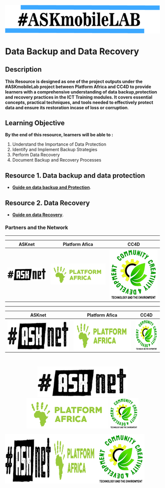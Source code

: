 
 ![Pic](/images/vann.jpg)

# Data Backup and Data Recovery 


## Description 

 **This Resource is designed as one of the  project outputs under the #ASKmobileLab project between Platform Africa and CC4D  to provide learners with a comprehensive understanding of data backup,protection and recovery practices in the ICT Training modules. It covers essential concepts, practical techniques, and tools needed to effectively protect data and ensure its restoration incase of loss or corruption**.

## Learning Objective 
**By the end of this resource, learners will be able to :**

1. Understand the Importance of Data Protection
2. Identify and Implement Backup Strategies
3. Perform Data Recovery
4. Document Backup and Recovery Processes


## Resource 1. Data backup and data protection 

+ [**Guide on data backup and Protection**](Resource-file/Data-Backup-And-Protection.md).

## Resource 2. Data Recovery 

+ [**Guide on data Recovery**](Resource-file/Data-Recovery.md).






### Partners and the  Network
******* 
| ASKnet| Platform Afica|  CC4D|
| :--------:| :--------: |:--------:|
|![ASKnet Logo](/images/asknet-logo.png)|![Platform Africa Logo](/images/PA-Logo-HD.png)|![CC4D Logo](/images/CC4D.png)|
  ******* 


| **ASKnet**           | **Platform Afica**   | **CC4D**             |
|----------------------|----------------------|----------------------|
| <img height="100" src="/images/asknet-logo.png" alt="ASKnet Logo"/>  | <img height="100" src="/images/PA-Logo-HD.png" alt="Platform Africa Logo"/> |  <img height="100" src="/images/CC4D.png" alt="CC4D Logo">  |

<br>

<p align="center" width="100%" >
 <img height="100" src="/images/asknet-logo.png" alt="ASKnet Logo"/>
 <img height="100" src="/images/PA-Logo-HD.png" alt="Platform Africa Logo"/>
 <img height="100" src="/images/CC4D.png" alt="CC4D Logo"/>
</p>

<div height="100" style="justify-content: center;">
 <div style="display:flex; flex-wrap:wrap;">
   <img src="/images/asknet-logo.png" width="30%" alt="Image 1">
   <img src="images/PA-Logo-HD.png" width="30%" alt="Image 2">
   <img src="/images/CC4D.png" width="30%" alt="Image 3">
 </div>
</div>


<!---
<p align="center" width="100%"><img width="30%" src="/images/asknet-logo.png" alt="ASKnet Logo"/></p>
-->


